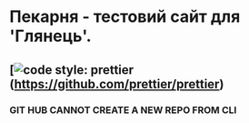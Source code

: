 # Пекарня - тестовий сайт для 'Глянець'.

## [![code style: prettier](https://img.shields.io/badge/code_style-prettier-ff69b4.svg?style=flat-square)(https://github.com/prettier/prettier)

### GIT HUB CANNOT CREATE A NEW REPO FROM CLI
